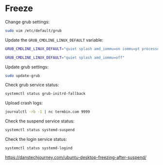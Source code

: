 # Freeze

Change grub settings:
```bash
sudo vim /etc/default/grub
```

Update the `GRUB_CMDLINE_LINUX_DEFAULT` variable:
```bash
GRUB_CMDLINE_LINUX_DEFAULT="quiet splash amd_iommu=on iommu=pt processor.max_cstate=5 rcu_nocbs=0_11"

GRUB_CMDLINE_LINUX_DEFAULT="quiet splash amd_iommu=off"
```

Update grub settings:
```bash
sudo update-grub
```

Check grub service status:
```bash
systemctl status grub-initrd-fallback
```

Upload crash logs:
```bash
journalctl -rb -1 | nc termbin.com 9999
```

Check the suspend service status:
```bash
systemctl status systemd-suspend
```

Check the login service status:
```bash
systemctl status systemd-logind
```

https://danstechjourney.com/ubuntu-desktop-freezing-after-suspend/

